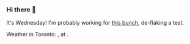 ### Hi there :wave:

It's Wednesday! I'm probably working for [this bunch](https://github.com/kohofinancial), de-flaking a test.

Weather in Toronto: , at .
